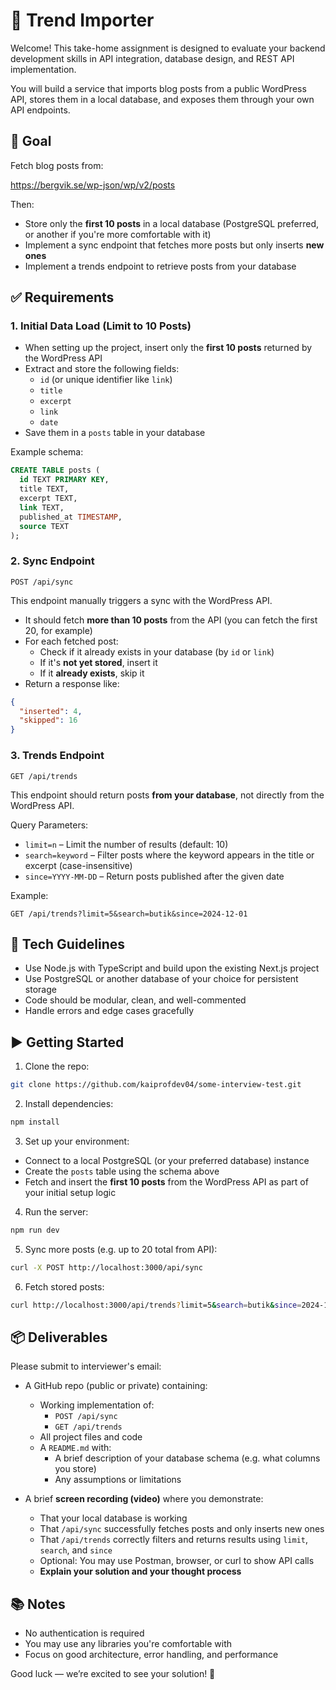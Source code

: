 # 🔁 Trend Importer

Welcome! This take-home assignment is designed to evaluate your backend development skills in API integration, database design, and REST API implementation.

You will build a service that imports blog posts from a public WordPress API, stores them in a local database, and exposes them through your own API endpoints.

## 📌 Goal

Fetch blog posts from:

https://bergvik.se/wp-json/wp/v2/posts

Then:
- Store only the **first 10 posts** in a local database (PostgreSQL preferred, or another if you're more comfortable with it)
- Implement a sync endpoint that fetches more posts but only inserts **new ones**
- Implement a trends endpoint to retrieve posts from your database

## ✅ Requirements

### 1. Initial Data Load (Limit to 10 Posts)

- When setting up the project, insert only the **first 10 posts** returned by the WordPress API
- Extract and store the following fields:
  - `id` (or unique identifier like `link`)
  - `title`
  - `excerpt`
  - `link`
  - `date`
- Save them in a `posts` table in your database

Example schema:
```sql
CREATE TABLE posts (
  id TEXT PRIMARY KEY,
  title TEXT,
  excerpt TEXT,
  link TEXT,
  published_at TIMESTAMP,
  source TEXT
);
```

### 2. Sync Endpoint

`POST /api/sync`

This endpoint manually triggers a sync with the WordPress API.

- It should fetch **more than 10 posts** from the API (you can fetch the first 20, for example)
- For each fetched post:
  - Check if it already exists in your database (by `id` or `link`)
  - If it's **not yet stored**, insert it
  - If it **already exists**, skip it
- Return a response like:
```json
{
  "inserted": 4,
  "skipped": 16
}
```

### 3. Trends Endpoint

`GET /api/trends`

This endpoint should return posts **from your database**, not directly from the WordPress API.

Query Parameters:
- `limit=n` – Limit the number of results (default: 10)
- `search=keyword` – Filter posts where the keyword appears in the title or excerpt (case-insensitive)
- `since=YYYY-MM-DD` – Return posts published after the given date

Example:
```
GET /api/trends?limit=5&search=butik&since=2024-12-01
```

## 🔧 Tech Guidelines

- Use Node.js with TypeScript and build upon the existing Next.js project
- Use PostgreSQL or another database of your choice for persistent storage
- Code should be modular, clean, and well-commented
- Handle errors and edge cases gracefully

## ▶️ Getting Started

1. Clone the repo:
```bash
git clone https://github.com/kaiprofdev04/some-interview-test.git
```

2. Install dependencies:
```bash
npm install
```

3. Set up your environment:
- Connect to a local PostgreSQL (or your preferred database) instance
- Create the `posts` table using the schema above
- Fetch and insert the **first 10 posts** from the WordPress API as part of your initial setup logic

4. Run the server:
```bash
npm run dev
```

5. Sync more posts (e.g. up to 20 total from API):
```bash
curl -X POST http://localhost:3000/api/sync
```

6. Fetch stored posts:
```bash
curl http://localhost:3000/api/trends?limit=5&search=butik&since=2024-12-01
```

## 📦 Deliverables

Please submit to interviewer's email:
- A GitHub repo (public or private) containing:
  - Working implementation of:
    - `POST /api/sync`
    - `GET /api/trends`
  - All project files and code
  - A `README.md` with:
    - A brief description of your database schema (e.g. what columns you store)
    - Any assumptions or limitations

- A brief **screen recording (video)** where you demonstrate:
  - That your local database is working
  - That `/api/sync` successfully fetches posts and only inserts new ones
  - That `/api/trends` correctly filters and returns results using `limit`, `search`, and `since`
  - Optional: You may use Postman, browser, or curl to show API calls
  - **Explain your solution and your thought process**

## 📚 Notes

- No authentication is required
- You may use any libraries you're comfortable with
- Focus on good architecture, error handling, and performance

Good luck — we’re excited to see your solution! 🚀
